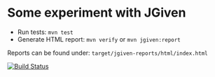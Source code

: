 # Some experiment with JGiven
* Run tests: `mvn test`
* Generate HTML report: `mvn verify` or `mvn jgiven:report`

Reports can be found under: `target/jgiven-reports/html/index.html`

[![Build Status](https://travis-ci.org/gaborbata/jgiven-playground.svg?branch=master)](https://travis-ci.org/gaborbata/jgivenplayground)
